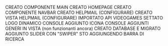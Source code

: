 CREATO COMPONENTE MAIN
CREATO HOMEPAGE
CREATO COMPONENTE NAVBAR
CREATO HELPMAIL (CONFIGURARE)
CREATO VISTA HELPMAIL (CONFIGURARE)
IMPORTATO API VIDEOGAMES
SETTATO LOGO DINAMICO CONSOLE
AGGIUNTO ICONA CONSOLE
AGGIUNTI GENERI IN VISTA (non funzionanti ancora)
CREATO DATABASE E MIGRATO
AGGIUNTO SLIDER CON "SWIPER"
STO AGGIUNGENDO BARRA DI RICERCA